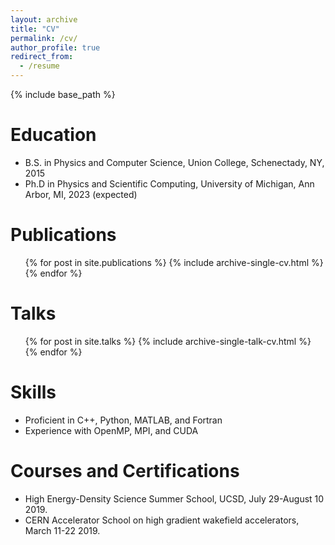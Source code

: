 ```yaml
---
layout: archive
title: "CV"
permalink: /cv/
author_profile: true
redirect_from:
  - /resume
---
```


{% include base_path %}

Education
======
* B.S. in Physics and Computer Science, Union College, Schenectady, NY, 2015
* Ph.D in Physics and Scientific Computing, University of Michigan, Ann Arbor, MI, 2023 (expected)

Publications
======
  <ul>{% for post in site.publications %}
    {% include archive-single-cv.html %}
  {% endfor %}</ul>

Talks
======
  <ul>{% for post in site.talks %}
    {% include archive-single-talk-cv.html %}
  {% endfor %}</ul>

Skills
======
* Proficient in C++, Python, MATLAB, and Fortran
* Experience with OpenMP, MPI, and CUDA

Courses and Certifications
==========================
* High Energy-Density Science Summer School, UCSD, July 29-August 10 2019.
* CERN Accelerator School on high gradient wakefield accelerators, March 11-22 2019.
